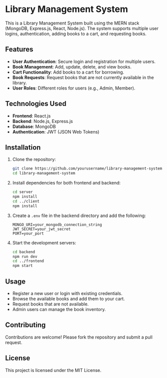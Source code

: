 # Library Management System

This is a Library Management System built using the MERN stack (MongoDB, Express.js, React, Node.js). The system supports multiple user logins, authentication, adding books to a cart, and requesting books.

## Features

- **User Authentication**: Secure login and registration for multiple users.
- **Book Management**: Add, update, delete, and view books.
- **Cart Functionality**: Add books to a cart for borrowing.
- **Book Requests**: Request books that are not currently available in the library.
- **User Roles**: Different roles for users (e.g., Admin, Member).

## Technologies Used

- **Frontend**: React.js
- **Backend**: Node.js, Express.js
- **Database**: MongoDB
- **Authentication**: JWT (JSON Web Tokens)

## Installation

1. Clone the repository:
    ```bash
    git clone https://github.com/yourusername/library-management-system.git
    cd library-management-system
    ```

2. Install dependencies for both frontend and backend:
    ```bash
    cd server
    npm install
    cd ../client
    npm install
    ```

3. Create a `.env` file in the backend directory and add the following:
    ```env
    MONGO_URI=your_mongodb_connection_string
    JWT_SECRET=your_jwt_secret
    PORT=your_port
    ```

4. Start the development servers:
    ```bash
    cd backend
    npm run dev
    cd ../frontend
    npm start
    ```

## Usage

- Register a new user or login with existing credentials.
- Browse the available books and add them to your cart.
- Request books that are not available.
- Admin users can manage the book inventory.

## Contributing

Contributions are welcome! Please fork the repository and submit a pull request.

## License

This project is licensed under the MIT License.

